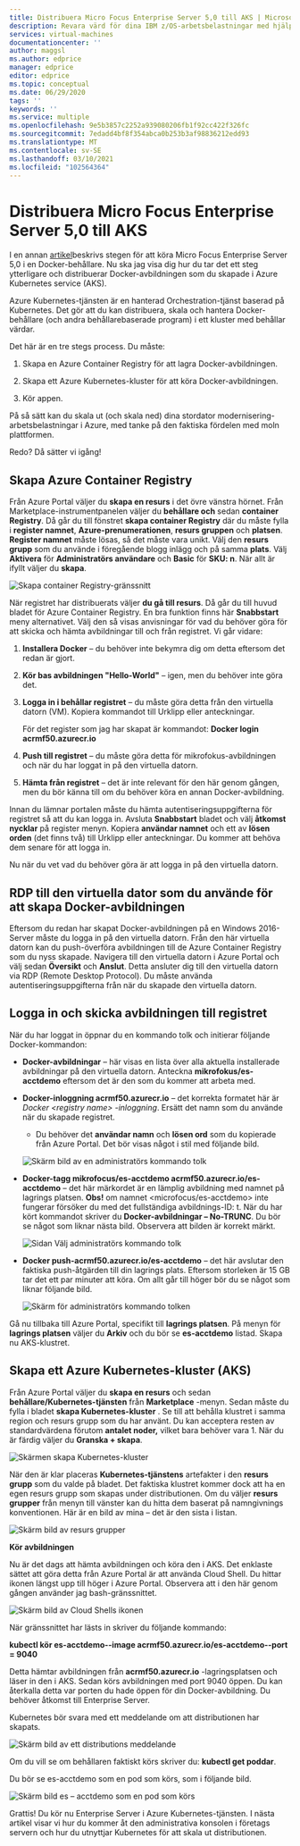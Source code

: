 ```yaml
---
title: Distribuera Micro Focus Enterprise Server 5,0 till AKS | Microsoft Docs
description: Revara värd för dina IBM z/OS-arbetsbelastningar med hjälp av Micro Focus-utveckling och test miljö på Azure Virtual Machines (VM).
services: virtual-machines
documentationcenter: ''
author: maggsl
ms.author: edprice
manager: edprice
editor: edprice
ms.topic: conceptual
ms.date: 06/29/2020
tags: ''
keywords: ''
ms.service: multiple
ms.openlocfilehash: 9e5b3857c2252a939080206fb1f92cc422f326fc
ms.sourcegitcommit: 7edadd4bf8f354abca0b253b3af98836212edd93
ms.translationtype: MT
ms.contentlocale: sv-SE
ms.lasthandoff: 03/10/2021
ms.locfileid: "102564364"
---
```

# <a name="deploy-micro-focus-enterprise-server-50-to-aks"></a>Distribuera Micro Focus Enterprise Server 5,0 till AKS

I en annan [artikel](./run-enterprise-server-container.md)beskrivs stegen för att köra Micro Focus Enterprise Server 5,0 i en Docker-behållare. Nu ska jag visa dig hur du tar det ett steg ytterligare och distribuerar Docker-avbildningen som du skapade i Azure Kubernetes service (AKS).

Azure Kubernetes-tjänsten är en hanterad Orchestration-tjänst baserad på Kubernetes. Det gör att du kan distribuera, skala och hantera Docker-behållare (och andra behållarebaserade program) i ett kluster med behållar värdar.

Det här är en tre stegs process. Du måste:

1.  Skapa en Azure Container Registry för att lagra Docker-avbildningen.

2.  Skapa ett Azure Kubernetes-kluster för att köra Docker-avbildningen.

3.  Kör appen.

På så sätt kan du skala ut (och skala ned) dina stordator modernisering-arbetsbelastningar i Azure, med tanke på den faktiska fördelen med moln plattformen.

Redo? Då sätter vi igång!

## <a name="create-the-azure-container-registry"></a>Skapa Azure Container Registry

Från Azure Portal väljer du **skapa en resurs** i det övre vänstra hörnet. Från Marketplace-instrumentpanelen väljer du **behållare och** sedan **container Registry**. Då går du till fönstret **skapa container Registry** där du måste fylla i **register namnet**, **Azure-prenumerationen**, **resurs gruppen** och **platsen**. **Register namnet** måste lösas, så det måste vara unikt. Välj den **resurs grupp** som du använde i föregående blogg inlägg och på samma **plats**. Välj **Aktivera** för **Administratörs användare** och **Basic** för **SKU: n**. När allt är ifyllt väljer du **skapa**.

![Skapa container Registry-gränssnitt](media/deploy-image-1.png)

När registret har distribuerats väljer **du gå till resurs**. Då går du till huvud bladet för Azure Container Registry. En bra funktion finns här **Snabbstart** meny alternativet. Välj den så visas anvisningar för vad du behöver göra för att skicka och hämta avbildningar till och från registret. Vi går vidare:

1.  **Installera Docker** – du behöver inte bekymra dig om detta eftersom det redan är gjort.

2.  **Kör bas avbildningen "Hello-World"** – igen, men du behöver inte göra det.

3.  **Logga in i behållar registret** – du måste göra detta från den virtuella datorn (VM). Kopiera kommandot till Urklipp eller anteckningar.

    För det register som jag har skapat är kommandot: **Docker login acrmf50.azurecr.io**

4.  **Push till registret** – du måste göra detta för mikrofokus-avbildningen och när du har loggat in på den virtuella datorn.

5.  **Hämta från registret** – det är inte relevant för den här genom gången, men du bör känna till om du behöver köra en annan Docker-avbildning.

Innan du lämnar portalen måste du hämta autentiseringsuppgifterna för registret så att du kan logga in. Avsluta **Snabbstart** bladet och välj **åtkomst nycklar** på register menyn. Kopiera **användar namnet** och ett av **lösen orden** (det finns två) till Urklipp eller anteckningar. Du kommer att behöva dem senare för att logga in.

Nu när du vet vad du behöver göra är att logga in på den virtuella datorn.

## <a name="rdp-to-the-virtual-machine-you-used-to-create-the-docker-image"></a>RDP till den virtuella dator som du använde för att skapa Docker-avbildningen

Eftersom du redan har skapat Docker-avbildningen på en Windows 2016-Server måste du logga in på den virtuella datorn. Från den här virtuella datorn kan du push-överföra avbildningen till de Azure Container Registry som du nyss skapade. Navigera till den virtuella datorn i Azure Portal och välj sedan **Översikt** och **Anslut**. Detta ansluter dig till den virtuella datorn via RDP (Remote Desktop Protocol). Du måste använda autentiseringsuppgifterna från när du skapade den virtuella datorn.

## <a name="log-in-and-push-the-image-to-the-registry"></a>Logga in och skicka avbildningen till registret

När du har loggat in öppnar du en kommando tolk och initierar följande Docker-kommandon:

-   **Docker-avbildningar** – här visas en lista över alla aktuella installerade avbildningar på den virtuella datorn. Anteckna **mikrofokus/es-acctdemo** eftersom det är den som du kommer att arbeta med.

-   **Docker-inloggning acrmf50.azurecr.io** – det korrekta formatet här är *Docker \<registry name\> -inloggning*. Ersätt det namn som du använde när du skapade registret.

    -   Du behöver det **användar namn** och **lösen ord** som du kopierade från Azure Portal. Det bör visas något i stil med följande bild.

    ![Skärm bild av en administratörs kommando tolk](media/deploy-image-2.png)

-   **Docker-tagg mikrofocus/es-acctdemo acrmf50.azurecr.io/es-acctdemo** – det här märkordet är en lämplig avbildning med namnet på lagrings platsen. **Obs!** om namnet \<microfocus/es-acctdemo\> inte fungerar försöker du med det fullständiga avbildnings-ID: t. När du har kört kommandot skriver du **Docker-avbildningar – No-TRUNC**. Du bör se något som liknar nästa bild. Observera att bilden är korrekt märkt.

    ![Sidan Välj administratörs kommando tolk](media/deploy-image-3.png)

-   **Docker push-acrmf50.azurecr.io/es-acctdemo** – det här avslutar den faktiska push-åtgärden till din lagrings plats. Eftersom storleken är 15 GB tar det ett par minuter att köra. Om allt går till höger bör du se något som liknar följande bild.

    ![Skärm för administratörs kommando tolken](media/deploy-image-4.png)

Gå nu tillbaka till Azure Portal, specifikt till **lagrings platsen**. På menyn för **lagrings platsen** väljer du **Arkiv** och du bör se **es-acctdemo** listad. Skapa nu AKS-klustret.

## <a name="create-the-azure-kubernetes-aks-cluster"></a>Skapa ett Azure Kubernetes-kluster (AKS)

Från Azure Portal väljer du **skapa en resurs** och sedan **behållare/Kubernetes-tjänsten** från **Marketplace** -menyn. Sedan måste du fylla i bladet **skapa Kubernetes-kluster** . Se till att behålla klustret i samma region och resurs grupp som du har använt. Du kan acceptera resten av standardvärdena förutom **antalet noder,** vilket bara behöver vara 1. När du är färdig väljer du **Granska + skapa**.

![Skärmen skapa Kubernetes-kluster](media/deploy-image-5.png)

När den är klar placeras **Kubernetes-tjänstens** artefakter i den **resurs grupp** som du valde på bladet. Det faktiska klustret kommer dock att ha en egen resurs grupp som skapas under distributionen. Om du väljer **resurs grupper** från menyn till vänster kan du hitta dem baserat på namngivnings konventionen. Här är en bild av mina – det är den sista i listan.

![Skärm bild av resurs grupper](media/deploy-image-6.png)

**Kör avbildningen**

Nu är det dags att hämta avbildningen och köra den i AKS. Det enklaste sättet att göra detta från Azure Portal är att använda Cloud Shell. Du hittar ikonen längst upp till höger i Azure Portal. Observera att i den här genom gången använder jag bash-gränssnittet.

![Skärm bild av Cloud Shells ikonen](media/deploy-image-7.png)

När gränssnittet har lästs in skriver du följande kommando:

**kubectl kör es-acctdemo--image acrmf50.azurecr.io/es-acctdemo--port = 9040**

Detta hämtar avbildningen från **acrmf50.azurecr.io** -lagringsplatsen och läser in den i AKS. Sedan körs avbildningen med port 9040 öppen. Du kan återkalla detta var porten du hade öppen för din Docker-avbildning. Du behöver åtkomst till Enterprise Server.

Kubernetes bör svara med ett meddelande om att distributionen har skapats.

![Skärm bild av ett distributions meddelande](media/deploy-image-8.jpg)

Om du vill se om behållaren faktiskt körs skriver du: **kubectl get poddar**.

Du bör se es-acctdemo som en pod som körs, som i följande bild.

![Skärm bild es – acctdemo som en pod som körs](media/deploy-image-9.png)

Grattis! Du kör nu Enterprise Server i Azure Kubernetes-tjänsten. I nästa artikel visar vi hur du kommer åt den administrativa konsolen i företags servern och hur du utnyttjar Kubernetes för att skala ut distributionen.
